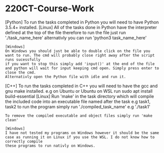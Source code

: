 # 220CT-Course-Work
[Python]
To run the tasks completed in Python you will need to have Python 3.5.4+ installed.
	[Linux]
	All of the tasks done in Python have the interpreter defined at the top of the file therefore to run the file just run './task_name_here'
	alternativly you can run 'python3 task_name_here'

	[Windows]
	On Windows you should just be able to double click on the file you want to run. The cmd will probably close right away after the script runs sucessfully
	if you want to stop this simply add 'input()' at the end of the file and python will wait for input keeping cmd open. Simply press enter to close the cmd.
	Alternativly open the Python file with idle and run it.

[C++]
To run the tasks completed in C++ you will need to have the gcc and gnu make installed. e.g on Ubuntu or Ubuntu on WSL run sudo apt install build-essential
	[Linux]
	Run 'make' in the task directory which will compile the included code into an executable file named after the task e.g task1, task2
	to run the program simply run './compiled_task_name' e.g './task1'

	To remove the compiled executable and object files simply run 'make clean'

	[Windows]
	I have not tested my programs on Windows however it should be the same case as running it on Linux if you use the WSL. I do not know how to correctly compile
	these programs to run nativly on Windows.